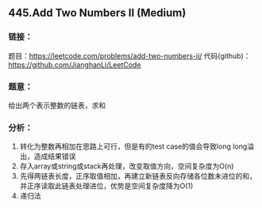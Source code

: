 ## 445.Add Two Numbers II (Medium)

### **链接**：
题目：https://leetcode.com/problems/add-two-numbers-ii/
代码(github)：https://github.com/JianghanLi/LeetCode

### **题意**：
给出两个表示整数的链表，求和

### **分析**：
1. 转化为整数再相加在思路上可行，但是有的test case的值会导致long long溢出，造成结果错误
2. 存入array或string或stack再处理，改变取值方向，空间复杂度为O(n)
3. 先得两链表长度，正序取值相加，再建立新链表反向存储各位数未进位的和，并正序读取此链表处理进位，优势是空间复杂度降为O(1)
4. 递归法